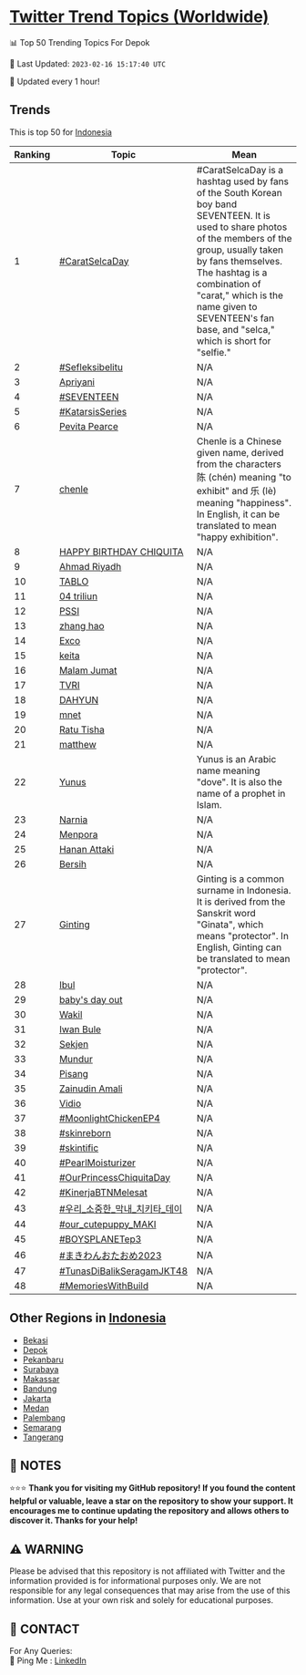 [Twitter Trend Topics (Worldwide)](https://github.com/ErcinDedeoglu/Twitter-Trend-Topics)
==========


📊 Top 50 Trending Topics For Depok

📆 Last Updated: `2023-02-16 15:17:40 UTC`

🔧 Updated every 1 hour!


## Trends

This is top 50 for [Indonesia](</Indonesia>)

| Ranking | Topic | Mean |
| ------- | ------------ | ------------ |
| 1 | [#CaratSelcaDay](http://twitter.com/search?q=%23CaratSelcaDay) | #CaratSelcaDay is a hashtag used by fans of the South Korean boy band SEVENTEEN. It is used to share photos of the members of the group, usually taken by fans themselves. The hashtag is a combination of "carat," which is the name given to SEVENTEEN's fan base, and "selca," which is short for "selfie." |
| 2 | [#Sefleksibelitu](http://twitter.com/search?q=%23Sefleksibelitu) | N/A |
| 3 | [Apriyani](http://twitter.com/search?q=Apriyani) | N/A |
| 4 | [#SEVENTEEN](http://twitter.com/search?q=%23SEVENTEEN) | N/A |
| 5 | [#KatarsisSeries](http://twitter.com/search?q=%23KatarsisSeries) | N/A |
| 6 | [Pevita Pearce](http://twitter.com/search?q=Pevita+Pearce) | N/A |
| 7 | [chenle](http://twitter.com/search?q=chenle) | Chenle is a Chinese given name, derived from the characters 陈 (chén) meaning "to exhibit" and 乐 (lè) meaning "happiness". In English, it can be translated to mean "happy exhibition". |
| 8 | [HAPPY BIRTHDAY CHIQUITA](http://twitter.com/search?q=HAPPY+BIRTHDAY+CHIQUITA) | N/A |
| 9 | [Ahmad Riyadh](http://twitter.com/search?q=Ahmad+Riyadh) | N/A |
| 10 | [TABLO](http://twitter.com/search?q=TABLO) | N/A |
| 11 | [04 triliun](http://twitter.com/search?q=04+triliun) | N/A |
| 12 | [PSSI](http://twitter.com/search?q=PSSI) | N/A |
| 13 | [zhang hao](http://twitter.com/search?q=zhang+hao) | N/A |
| 14 | [Exco](http://twitter.com/search?q=Exco) | N/A |
| 15 | [keita](http://twitter.com/search?q=keita) | N/A |
| 16 | [Malam Jumat](http://twitter.com/search?q=Malam+Jumat) | N/A |
| 17 | [TVRI](http://twitter.com/search?q=TVRI) | N/A |
| 18 | [DAHYUN](http://twitter.com/search?q=DAHYUN) | N/A |
| 19 | [mnet](http://twitter.com/search?q=mnet) | N/A |
| 20 | [Ratu Tisha](http://twitter.com/search?q=Ratu+Tisha) | N/A |
| 21 | [matthew](http://twitter.com/search?q=matthew) | N/A |
| 22 | [Yunus](http://twitter.com/search?q=Yunus) | Yunus is an Arabic name meaning "dove". It is also the name of a prophet in Islam. |
| 23 | [Narnia](http://twitter.com/search?q=Narnia) | N/A |
| 24 | [Menpora](http://twitter.com/search?q=Menpora) | N/A |
| 25 | [Hanan Attaki](http://twitter.com/search?q=Hanan+Attaki) | N/A |
| 26 | [Bersih](http://twitter.com/search?q=Bersih) | N/A |
| 27 | [Ginting](http://twitter.com/search?q=Ginting) | Ginting is a common surname in Indonesia. It is derived from the Sanskrit word "Ginata", which means "protector". In English, Ginting can be translated to mean "protector". |
| 28 | [Ibul](http://twitter.com/search?q=Ibul) | N/A |
| 29 | [baby's day out](http://twitter.com/search?q=baby%27s+day+out) | N/A |
| 30 | [Wakil](http://twitter.com/search?q=Wakil) | N/A |
| 31 | [Iwan Bule](http://twitter.com/search?q=Iwan+Bule) | N/A |
| 32 | [Sekjen](http://twitter.com/search?q=Sekjen) | N/A |
| 33 | [Mundur](http://twitter.com/search?q=Mundur) | N/A |
| 34 | [Pisang](http://twitter.com/search?q=Pisang) | N/A |
| 35 | [Zainudin Amali](http://twitter.com/search?q=Zainudin+Amali) | N/A |
| 36 | [Vidio](http://twitter.com/search?q=Vidio) | N/A |
| 37 | [#MoonlightChickenEP4](http://twitter.com/search?q=%23MoonlightChickenEP4) | N/A |
| 38 | [#skinreborn](http://twitter.com/search?q=%23skinreborn) | N/A |
| 39 | [#skintific](http://twitter.com/search?q=%23skintific) | N/A |
| 40 | [#PearlMoisturizer](http://twitter.com/search?q=%23PearlMoisturizer) | N/A |
| 41 | [#OurPrincessChiquitaDay](http://twitter.com/search?q=%23OurPrincessChiquitaDay) | N/A |
| 42 | [#KinerjaBTNMelesat](http://twitter.com/search?q=%23KinerjaBTNMelesat) | N/A |
| 43 | [#우리_소중한_막내_치키타_데이](http://twitter.com/search?q=%23%ec%9a%b0%eb%a6%ac_%ec%86%8c%ec%a4%91%ed%95%9c_%eb%a7%89%eb%82%b4_%ec%b9%98%ed%82%a4%ed%83%80_%eb%8d%b0%ec%9d%b4) | N/A |
| 44 | [#our_cutepuppy_MAKI](http://twitter.com/search?q=%23our_cutepuppy_MAKI) | N/A |
| 45 | [#BOYSPLANETep3](http://twitter.com/search?q=%23BOYSPLANETep3) | N/A |
| 46 | [#まきわんおたおめ2023](http://twitter.com/search?q=%23%e3%81%be%e3%81%8d%e3%82%8f%e3%82%93%e3%81%8a%e3%81%9f%e3%81%8a%e3%82%812023) | N/A |
| 47 | [#TunasDiBalikSeragamJKT48](http://twitter.com/search?q=%23TunasDiBalikSeragamJKT48) | N/A |
| 48 | [#MemoriesWithBuild](http://twitter.com/search?q=%23MemoriesWithBuild) | N/A |



## Other Regions in [Indonesia](</Indonesia>)

* [Bekasi](</Indonesia/Bekasi.md>)
* [Depok](</Indonesia/Depok.md>)
* [Pekanbaru](</Indonesia/Pekanbaru.md>)
* [Surabaya](</Indonesia/Surabaya.md>)
* [Makassar](</Indonesia/Makassar.md>)
* [Bandung](</Indonesia/Bandung.md>)
* [Jakarta](</Indonesia/Jakarta.md>)
* [Medan](</Indonesia/Medan.md>)
* [Palembang](</Indonesia/Palembang.md>)
* [Semarang](</Indonesia/Semarang.md>)
* [Tangerang](</Indonesia/Tangerang.md>)



## 📝 NOTES

⭐⭐⭐ **Thank you for visiting my GitHub repository! If you found the content helpful or valuable, leave a star on the repository to show your support. It encourages me to continue updating the repository and allows others to discover it. Thanks for your help!**


## ⚠️ WARNING

Please be advised that this repository is not affiliated with Twitter and the information provided is for informational purposes only. We are not responsible for any legal consequences that may arise from the use of this information. Use at your own risk and solely for educational purposes.


## 📨 CONTACT

 For Any Queries:  
            🏓 Ping Me : [LinkedIn](https://www.linkedin.com/in/ercindedeoglu/)
